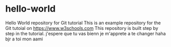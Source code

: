 # hello-world
Hello World repository for Git tutorial
This is an example repository for the Git tutoial on 
https://www.w3schools.com
This repository is built step by step in the tutorial.
j'espere que tu vas bienn
je m'apprete a te changer
haha
bjr a toi mon aami


